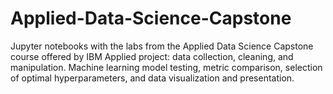 # Applied-Data-Science-Capstone
Jupyter notebooks with the labs from the Applied Data Science Capstone course offered by IBM Applied project: data collection, cleaning, and manipulation. Machine learning model testing, metric comparison, selection of optimal hyperparameters, and data visualization and presentation.
